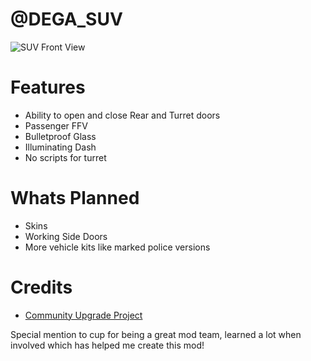 @DEGA_SUV
==============

![SUV Front View](https://raw.githubusercontent.com/deltagamer/DEGA_SUV/main/Release_Notes/20210214143044_1.jpg)

Features
=========
* Ability to open and close Rear and Turret doors
* Passenger FFV
* Bulletproof Glass
* Illuminating Dash
* No scripts for turret

Whats Planned
=========

* Skins
* Working Side Doors
* More vehicle kits like marked police versions


Credits
=============

* [Community Upgrade Project](https://www.cup-arma3.org/)


Special mention to cup for being a great mod team, learned a lot when involved which has helped me create this mod!

